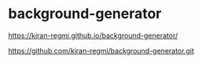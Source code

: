 # background-generator
https://kiran-regmi.github.io/background-generator/

https://github.com/kiran-regmi/background-generator.git

